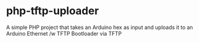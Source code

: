 php-tftp-uploader
=================

A simple PHP project that takes an Arduino hex as input and uploads it to an Arduino Ethernet /w TFTP Bootloader via TFTP